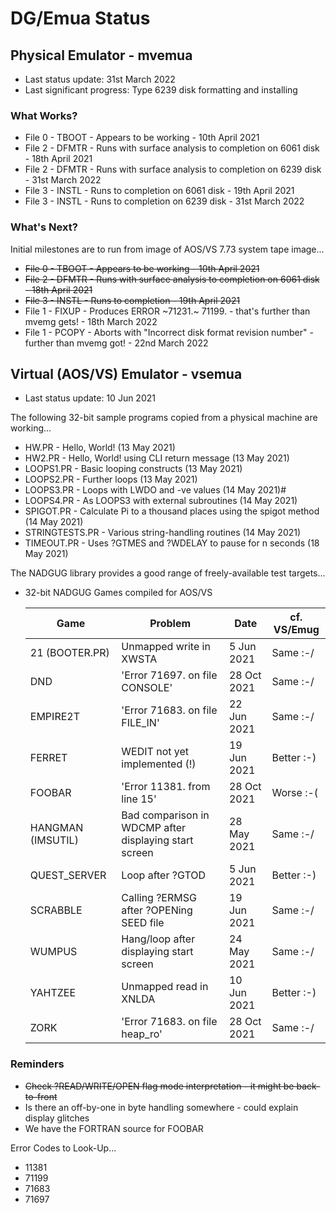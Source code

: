 # DG/Emua Status

## Physical Emulator - mvemua

* Last status update: 31st March 2022
* Last significant progress: Type 6239 disk formatting and installing

### What Works?
* File 0 - TBOOT - Appears to be working - 10th April 2021
* File 2 - DFMTR - Runs with surface analysis to completion on 6061 disk - 18th April 2021
* File 2 - DFMTR - Runs with surface analysis to completion on 6239 disk - 31st March 2022
* File 3 - INSTL - Runs to completion on 6061 disk - 19th April 2021
* File 3 - INSTL - Runs to completion on 6239 disk - 31st March 2022
  
### What's Next?
Initial milestones are to run from image of AOS/VS 7.73 system tape image...
* ~~File 0 - TBOOT - Appears to be working - 10th April 2021~~
* ~~File 2 - DFMTR - Runs with surface analysis to completion on 6061 disk - 18th April 2021~~
* ~~File 3 - INSTL - Runs to completion - 19th April 2021~~
* File 1 - FIXUP - Produces ERROR ~71231.~ 71199. - that's further than mvemg gets! - 18th March 2022
* File 1 - PCOPY - Aborts with "Incorrect disk format revision number" - further than mvemg got! - 22nd March 2022

## Virtual (AOS/VS) Emulator - vsemua

* Last status update: 10 Jun 2021
  
The following 32-bit sample programs copied from a physical machine are working...
* HW.PR - Hello, World! (13 May 2021)
* HW2.PR - Hello, World! using CLI return message (13 May 2021)
* LOOPS1.PR - Basic looping constructs (13 May 2021)
* LOOPS2.PR - Further loops (13 May 2021)
* LOOPS3.PR - Loops with LWDO and -ve values (14 May 2021)#
* LOOPS4.PR - As LOOPS3 with external subroutines (14 May 2021)
* SPIGOT.PR - Calculate Pi to a thousand places using the spigot method (14 May 2021)
* STRINGTESTS.PR - Various string-handling routines (14 May 2021)
* TIMEOUT.PR - Uses ?GTMES and ?WDELAY to pause for n seconds (18 May 2021)

The NADGUG library provides a good range of freely-available test targets...
  
* 32-bit NADGUG Games compiled for AOS/VS

  |    Game           |   Problem                                             |   Date      | cf. VS/Emug |
  |-------------------|-------------------------------------------------------|-------------|-------------|
  | 21 (BOOTER.PR)    | Unmapped write in XWSTA                               |  5 Jun 2021 | Same    :-/ | 
  | DND               | 'Error 71697. on file CONSOLE'                        | 28 Oct 2021 | Same    :-/ |
  | EMPIRE2T          | 'Error 71683. on file FILE_IN'                        | 22 Jun 2021 | Same    :-/ |
  | FERRET            | WEDIT not yet implemented (!)                         | 19 Jun 2021 | Better  :-) | 
  | FOOBAR            | 'Error 11381. from line 15'                           | 28 Oct 2021 | Worse   :-( |
  | HANGMAN (IMSUTIL) | Bad comparison in WDCMP after displaying start screen | 28 May 2021 | Same    :-/ | 
  | QUEST_SERVER      | Loop after ?GTOD                                      |  5 Jun 2021 | Better  :-) |
  | SCRABBLE          | Calling ?ERMSG after ?OPENing SEED file               | 19 Jun 2021 | Same    :-/ |
  | WUMPUS            | Hang/loop after displaying start screen               | 24 May 2021 | Same    :-/ | 
  | YAHTZEE           | Unmapped read in XNLDA                                | 10 Jun 2021 | Better  :-) |
  | ZORK              | 'Error 71683. on file heap_ro'                        | 28 Oct 2021 | Same    :-/ |
  
### Reminders
* ~~Check ?READ/WRITE/OPEN flag mode interpretation - it might be back-to-front~~
* Is there an off-by-one in byte handling somewhere - could explain display glitches
* We have the FORTRAN source for FOOBAR

Error Codes to Look-Up...
* 11381
* 71199
* 71683
* 71697

